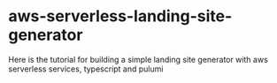 # aws-serverless-landing-site-generator
Here is the tutorial for building a simple landing site generator with aws serverless services, typescript and pulumi
